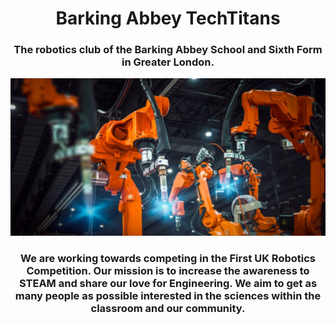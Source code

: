 <h1 align="center">Barking Abbey TechTitans</h1>
<h3 align="center">The robotics club of the Barking Abbey School and Sixth Form in Greater London.</h3>
<img src="../images/Robotics.jpeg">

<h3 align="center">We are working towards competing in the First UK Robotics Competition. Our mission is to increase the awareness to STEAM and share our love for Engineering. We aim to get as many people as possible interested in the sciences within the classroom and our community.</h3>
